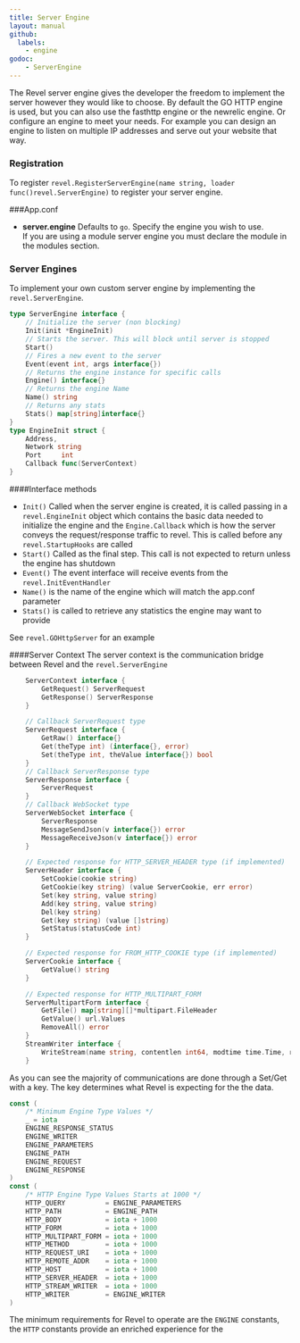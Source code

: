 ```yaml
---
title: Server Engine
layout: manual
github:
  labels:
    - engine
godoc: 
    - ServerEngine
---
```

The Revel server engine gives the developer the freedom to implement the server however
they would like to choose. By default the GO HTTP engine is used, but you can also use
the fasthttp engine or the newrelic engine. Or configure an engine to meet your needs.
For example you can design an engine to listen on multiple IP addresses and serve out
your website that way. 

### Registration
To register `revel.RegisterServerEngine(name string, loader func()revel.ServerEngine)` to register
your server engine.

###App.conf
- **server.engine** Defaults to `go`. Specify the engine you wish to use.  
If you are using a module server engine you must declare the module in the modules section. 

  
### Server Engines
To implement your own custom server engine by implementing the 
`revel.ServerEngine`.

```go
type ServerEngine interface {
	// Initialize the server (non blocking)
	Init(init *EngineInit)
	// Starts the server. This will block until server is stopped
	Start()
	// Fires a new event to the server
	Event(event int, args interface{})
	// Returns the engine instance for specific calls
	Engine() interface{}
	// Returns the engine Name
	Name() string
	// Returns any stats
	Stats() map[string]interface{}
}
type EngineInit struct {
	Address,
	Network string
	Port     int
	Callback func(ServerContext)
}

```

####Interface methods

- `Init()` Called when the server engine is created, it is called passing in a 
`revel.EngineInit` object which contains the basic data needed to initialize 
the engine and the `Engine.Callback` which is how the server conveys the 
request/response traffic to revel. This is called before any `revel.StartupHooks` are called
- `Start()` Called as the final step. This call is not expected to return unless the 
  engine has shutdown
- `Event()` The event interface will receive events from the `revel.InitEventHandler`
- `Name()` is the name of the engine which will match the app.conf parameter
- `Stats()` is called to retrieve any statistics the engine may want to provide



See
`revel.GOHttpServer` for an example

####Server Context
The server context is the communication bridge between Revel and the `revel.ServerEngine`

```go
	ServerContext interface {
		GetRequest() ServerRequest
		GetResponse() ServerResponse
	}

	// Callback ServerRequest type
	ServerRequest interface {
		GetRaw() interface{}
		Get(theType int) (interface{}, error)
		Set(theType int, theValue interface{}) bool
	}
	// Callback ServerResponse type
	ServerResponse interface {
		ServerRequest
	}
	// Callback WebSocket type
	ServerWebSocket interface {
		ServerResponse
		MessageSendJson(v interface{}) error
		MessageReceiveJson(v interface{}) error
	}

	// Expected response for HTTP_SERVER_HEADER type (if implemented)
	ServerHeader interface {
		SetCookie(cookie string)
		GetCookie(key string) (value ServerCookie, err error)
		Set(key string, value string)
		Add(key string, value string)
		Del(key string)
		Get(key string) (value []string)
		SetStatus(statusCode int)
	}

	// Expected response for FROM_HTTP_COOKIE type (if implemented)
	ServerCookie interface {
		GetValue() string
	}

	// Expected response for HTTP_MULTIPART_FORM
	ServerMultipartForm interface {
		GetFile() map[string][]*multipart.FileHeader
		GetValue() url.Values
		RemoveAll() error
	}
	StreamWriter interface {
		WriteStream(name string, contentlen int64, modtime time.Time, reader io.Reader) error
	}

```
As you can see the majority of communications are done through a Set/Get with a key.
The key determines what Revel is expecting for the the data.
 
```go
const (
	/* Minimum Engine Type Values */
	_ = iota
	ENGINE_RESPONSE_STATUS
	ENGINE_WRITER
	ENGINE_PARAMETERS
	ENGINE_PATH
	ENGINE_REQUEST
	ENGINE_RESPONSE
)
const (
	/* HTTP Engine Type Values Starts at 1000 */
	HTTP_QUERY          = ENGINE_PARAMETERS
	HTTP_PATH           = ENGINE_PATH
	HTTP_BODY           = iota + 1000
	HTTP_FORM           = iota + 1000
	HTTP_MULTIPART_FORM = iota + 1000
	HTTP_METHOD         = iota + 1000
	HTTP_REQUEST_URI    = iota + 1000
	HTTP_REMOTE_ADDR    = iota + 1000
	HTTP_HOST           = iota + 1000
	HTTP_SERVER_HEADER  = iota + 1000
	HTTP_STREAM_WRITER  = iota + 1000
	HTTP_WRITER         = ENGINE_WRITER
)
```

The minimum requirements for Revel to operate are the `ENGINE` constants, the `HTTP`
constants provide an enriched experience for the 
 
